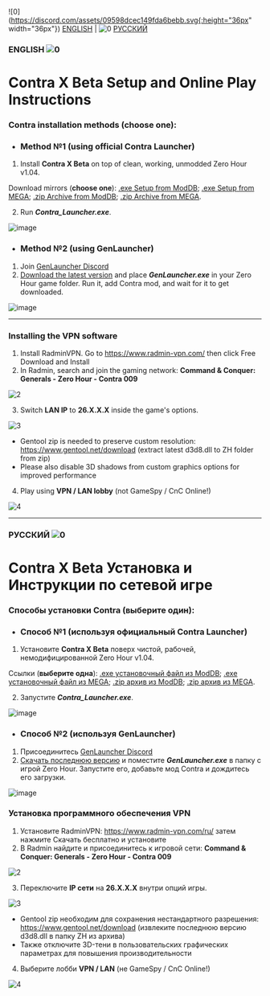 ![0](https://discord.com/assets/09598dcec149fda6bebb.svg{:height="36px" width="36px"}) [ENGLISH](#ENGLISH-) | ![0](https://cdn.discordapp.com/attachments/410500983198580740/948934837664878592/flag-ru.jpg) [РУССКИЙ](#РУССКИЙ-)
### ENGLISH ![0](https://discord.com/assets/09598dcec149fda6bebb.svg=48x48)
# Contra X Beta Setup and Online Play Instructions

### Contra installation methods (choose one):

* ### Method №1 (using official Contra Launcher)
1. Install **Contra X Beta** on top of clean, working, unmodded Zero Hour v1.04.

Download mirrors (**choose one**):
[.exe Setup from ModDB](https://www.moddb.com/mods/contra/downloads/contra-x-beta-setup);
[.exe Setup from MEGA](https://mega.nz/file/MQ5lyJiQ#Yi_vGN0vN_8WHgeaBK7q-EX70QoP-0ffELdGNwbPWFU);
[.zip Archive from ModDB](https://www.moddb.com/mods/contra/downloads/contra-x-beta-archive);
[.zip Archive from MEGA](https://mega.nz/file/ZRxDWIDJ#1O40yHg6pgv0JDx72b-A3c7C7a1dtOtownnt-GHmPOQ).

2. Run ***Contra_Launcher.exe***.

![image](https://github.com/ContraMod/Launcher/assets/32432772/bf1f75f0-eedb-43fe-aec6-e62b6573818f)


* ### Method №2 (using GenLauncher)
1. Join [GenLauncher Discord](https://discord.com/invite/fFGpudz5hV)
2. [Download the latest version](https://discord.com/channels/886293575128739860/886296846882996274/926436133775233075) and place ***GenLauncher.exe*** in your Zero Hour game folder. Run it, add Contra mod, and wait for it to get downloaded.

![image](https://github.com/ContraMod/Launcher/assets/32432772/91cb8342-73a8-471c-9476-8ab922bbf75c)


---
### Installing the VPN software

1. Install RadminVPN. Go to https://www.radmin-vpn.com/ then click Free Download and Install
2. In Radmin, search and join the gaming network:
**Command & Conquer: Generals - Zero Hour - Contra 009**

![2](https://cdn.discordapp.com/attachments/410501978784006144/795776427739971604/unknown.png?ex=65f8bc0d&is=65e6470d&hm=171ce6a81b62784155616c9f2dc2a1eb5759e95adb5915ded5a06291ad5fa82a&)

3. Switch **LAN IP** to **26.X.X.X** inside the game's options.

![3](https://media.discordapp.net/attachments/410501978784006144/795781301134819348/unknown.png)
- Gentool zip is needed to preserve custom resolution:
https://www.gentool.net/download (extract latest d3d8.dll to ZH folder from zip)
- Please also disable 3D shadows from custom graphics options for improved performance

4. Play using **VPN / LAN lobby** (not GameSpy / CnC Online!)

![4](https://github.com/ContraMod/Launcher/assets/32432772/faa20aad-2032-46d5-ab1b-a64065c84642)


---
### РУССКИЙ ![0](https://cdn.discordapp.com/attachments/410500983198580740/948934837664878592/flag-ru.jpg)
# Contra X Beta Установка и Инструкции по сетевой игре

### Способы установки Contra (выберите один):

* ### Способ №1 (используя официальный Contra Launcher)
1. Установите **Contra X Beta** поверх чистой, рабочей, немодифицированной Zero Hour v1.04.

Ссылки (**выберите одна**):
[.exe установочный файл из ModDB](https://www.moddb.com/mods/contra/downloads/contra-x-beta-setup);
[.exe установочный файл из MEGA](https://mega.nz/file/MQ5lyJiQ#Yi_vGN0vN_8WHgeaBK7q-EX70QoP-0ffELdGNwbPWFU);
[.zip архив из ModDB](https://www.moddb.com/mods/contra/downloads/contra-x-beta-archive);
[.zip архив из MEGA](https://mega.nz/file/ZRxDWIDJ#1O40yHg6pgv0JDx72b-A3c7C7a1dtOtownnt-GHmPOQ).

2. Запустите ***Contra_Launcher.exe***.

![image](https://i.imgur.com/lXScRFf.png)



* ### Способ №2 (используя GenLauncher)
1. Присоединитесь [GenLauncher Discord](https://discord.com/invite/fFGpudz5hV)
2. [Скачать последнюю версию](https://discord.com/channels/886293575128739860/886296846882996274/926436133775233075) и поместите ***GenLauncher.exe*** в папку с игрой Zero Hour. Запустите его, добавьте мод Contra и дождитесь его загрузки.

![image](https://github.com/ContraMod/Launcher/assets/32432772/91cb8342-73a8-471c-9476-8ab922bbf75c)


### Установка программного обеспечения VPN

1. Установите RadminVPN: https://www.radmin-vpn.com/ru/ затем нажмите Скачать бесплатно и установите
2. В Radmin найдите и присоединитесь к игровой сети:
**Command & Conquer: Generals - Zero Hour - Contra 009**

![2](https://cdn.discordapp.com/attachments/410501978784006144/795776427739971604/unknown.png?ex=65f8bc0d&is=65e6470d&hm=171ce6a81b62784155616c9f2dc2a1eb5759e95adb5915ded5a06291ad5fa82a&)

3. Переключите **IP сети** на **26.X.X.X** внутри опций игры.

![3](https://media.discordapp.net/attachments/410501978784006144/795781594764804106/unknown.png)
- Gentool zip необходим для сохранения нестандартного разрешения:
https://www.gentool.net/download (извлеките последнюю версию d3d8.dll в папку ZH из архива)
- Также отключите 3D-тени в пользовательских графических параметрах для повышения производительности

4. Выберите лобби **VPN / LAN** (не GameSpy / CnC Online!)

![4](https://github.com/ContraMod/Launcher/assets/32432772/0849827a-432a-485f-8a97-6d2b82d2df85)

